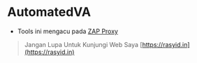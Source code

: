 # AutomatedVA

- Tools ini mengacu pada [ZAP Proxy](https://www.zaproxy.org/)


> Jangan Lupa Untuk Kunjungi Web Saya [https://rasyid.in](https://rasyid.in)